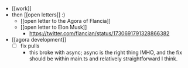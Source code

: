 - [[work]]
- then [[open letters]] :)
  - [[open letter to the Agora of Flancia]]
  - [[open letter to Elon Musk]]
    - https://twitter.com/flancian/status/1730691791328866382
- [[agora development]]
  - [ ] fix pulls
    - this broke with async; async is the right thing IMHO, and the fix should be within main.ts and relatively straightforward I think.
